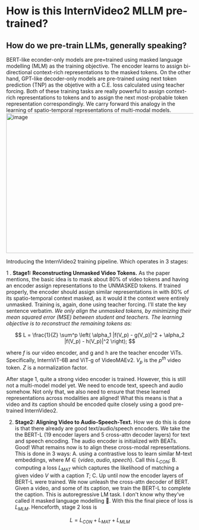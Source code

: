 # How is this InternVideo2 MLLM pre-trained?

## How do we pre-train LLMs, generally speaking?
BERT-like econder-only models are pre=trained using masked language modelling (MLM) as the training objective. The encoder learns to assign bi-directional context-rich representations to the masked tokens. On the other hand, GPT-like decoder-only models are pre-trained using next token prediction (TNP) as the objetive with a C.E. loss calculated using teacher forcing. Both of these training tasks are really powerful to assign context-rich representations to tokens and to assign the next most-probable token representation correspondingly. We carry forward this analogy in the learning of spatio-temporal representations of multi-modal models. 
<img width="1305" height="377" alt="image" src="https://github.com/user-attachments/assets/65479e7c-721a-4154-8eb8-75f8e765e4f0" />


Introducing the InternVideo2 training pipeline. Which operates in 3 stages:

1 . **Stage1: Reconstructing Unmasked Video Tokens.** As the paper mentions, the basic idea is to mask about 80% of video tokens and having an encoder assign representations to the UNMASKED tokens. If trained properly, the encoder should assign similar representations in with 80% of its spatio-temporal context masked, as it would it the context were entirely unmasked. Training is, again, done using teacher forcing. I'll state the key sentence verbatim. _We only align the unmasked tokens, by minimizing their mean squared error (MSE) between student and teachers. The learning objective is to reconstruct the remaining tokens as:_

$$
L = \frac{1}{Z} \sum^p \left( \alpha_1 |f(V_p) - g(V_p)|^2 + \alpha_2 |f(V_p) - h(V_p)|^2 \right);
$$

where $f$ is our video encoder, and g and h are the teacher encoder ViTs. Specifically, InternViT-6B and ViT-g of VideoMAEv2. $V_p$ is the $p^{th}$ video token. $Z$ is a normalization factor. 

After stage 1, quite a strong video encoder is trained. However, this is still not a multi-model model yet. We need to encode text, speech and audio somehow. Not only that, we also need to ensure that these learned representations across modalities are aligned! What this means is that a video and its caption should be encoded quite closely using a good pre-trained InternVideo2.

2. **Stage2: Aligning Video to Audio-Speech-Text.** How we do this is done is that there already are good text/audio/speech encoders. We take the the BERT-L (19 encoder layers and 5 cross-attn decoder layers) for text and speech encoding. The audio encoder is initialized with BEATs. Good! What remains now is to align these cross-modal representations. This is done in 3 ways: A. using a contrastive loss to learn similar M-text embeddings, where $M\in\{video, audio, speech\}$. Call this $L_{CON}$; B. computing a loss $L_{MAT}$ which captures the likelihood of matching a given video $V$ with a caption $T$; C. Up until now the encoder layers of BERT-L were trained. We now unleash the cross-attn decoder of BERT. Given a video, and some of its caption, we train the BERT-L to complete the caption. This is autoregressive LM task. I don't know why they've called it masked language modelling 🤷. With this the final piece of loss is $L_{MLM}$. Henceforth, stage 2 loss is

$$
L = L_{CON} + L_{MAT} + L_{MLM}
$$

